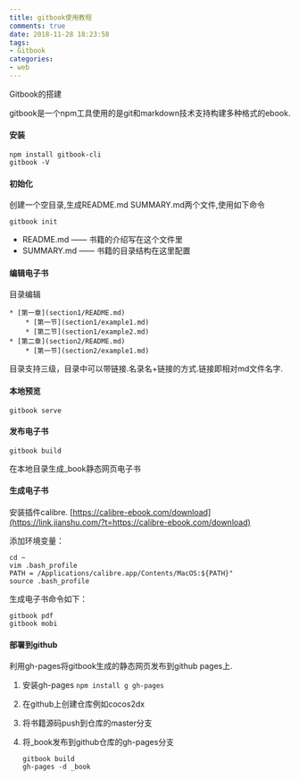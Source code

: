 ```yaml
---
title: gitbook使用教程
comments: true
date: 2018-11-28 18:23:58
tags:
- Gitbook
categories:
- web
---
```


Gitbook的搭建

gitbook是一个npm工具使用的是git和markdown技术支持构建多种格式的ebook.

#### 安装

```
npm install gitbook-cli
gitbook -V
```

#### 初始化

创建一个空目录,生成README.md SUMMARY.md两个文件,使用如下命令

`gitbook init`

- README.md —— 书籍的介绍写在这个文件里
- SUMMARY.md —— 书籍的目录结构在这里配置

#### 编辑电子书

目录编辑

```
* [第一章](section1/README.md)
    * [第一节](section1/example1.md)
    * [第二节](section1/example2.md)
* [第二章](section2/README.md)
    * [第一节](section2/example1.md)
```

目录支持三级，目录中可以带链接.名录名+链接的方式.链接即相对md文件名字.

#### 本地预览

`gitbook serve`

#### 发布电子书

`gitbook build`

在本地目录生成_book静态网页电子书

#### 生成电子书

安装插件calibre. [https://calibre-ebook.com/download](https://link.jianshu.com/?t=https://calibre-ebook.com/download)

添加环境变量：

```
cd ~
vim .bash_profile
PATH = /Applications/calibre.app/Contents/MacOS:${PATH}"
source .bash_profile
```

生成电子书命令如下：

```
gitbook pdf
gitbook mobi
```

#### 部署到github

利用gh-pages将gitbook生成的静态网页发布到github pages上.

1. 安装gh-pages `npm install g gh-pages` 

2. 在github上创建仓库例如cocos2dx

3. 将书籍源码push到仓库的master分支

4. 将_book发布到github仓库的gh-pages分支

   ```
   gitbook build
   gh-pages -d _book
   ```



